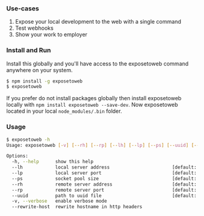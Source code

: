 
### Use-cases
1. Expose your local development to the web with a single command
1. Test webhooks
1. Show your work to employer

### Install and Run
Install this globally and you'll have access to the exposetoweb command anywhere on your system.
```bash
$ npm install -g exposetoweb
$ exposetoweb
```

If you prefer do not install packages globally then install exposetoweb locally with `npm install exposetoweb --save-dev`. Now exposetoweb located in your local `node_modules/.bin` folder.

### Usage
```bash
$ exposetoweb -h
Usage: exposetoweb [-v] [--rh] [--rp] [--lh] [--lp] [--ps] [--uuid] [--rewrite-host]

Options:
  -h, --help      show this help
  --lh            local server address                       [default: "localhost"]
  --lp            local server port                          [default: 3001]
  --ps            socket pool size                           [default: 10]
  --rh            remote server address                      [default: "proxy.ldste.am"]
  --rp            remote server port                         [default: 5000]
  --uuid          path to uuid file                          [default: "~/.exposetoweb-uuid"]
  -v, --verbose   enable verbose mode
  --rewrite-host  rewrite hostname in http headers
```